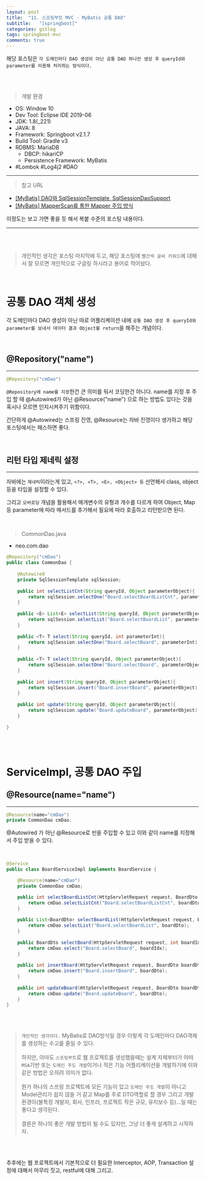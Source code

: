 ```yaml
---
layout: post
title:  "11. 스프링부트 MVC - MyBatis 공통 DAO"
subtitle:   "[springboot]"
categories: gitlog
tags: springboot-mvc
comments: true
---
```


해당 포스팅은 `각 도메인마다 DAO 생성이 아닌 공통 DAO 하나만 생성 후 queryId와 parameter를 이용해 처리하는 방식이다.`

<br><br>


> 개발 환경  

- OS: Window 10
- Dev Tool: Eclipse IDE 2019-06
- JDK: 1.8(_221)
- JAVA: 8
- Framework: Springboot v2.1.7
- Build Tool: Gradle v3
- RDBMS: MariaDB
	+ DBCP: hikariCP
	+ Persistence Framework: MyBatis
- #Lombok #Log4j2 #DAO

---

> 참고 URL

- [[MyBatis] DAO와 SqlSessionTemplate, SqlSessionDaoSupport](https://linked2ev.github.io/mybatis/2019/09/08/MyBatis-4-DAO%EC%99%80-SqlSessionTemplate,-SqlSessionDaoSupport/)
- [[MyBatis] MapperScan를 통한 Mapper 주입 방식](https://linked2ev.github.io/mybatis/2019/09/08/MyBatis-5-MapperScan%EB%A5%BC-%ED%86%B5%ED%95%9C-Mapper-%EC%A3%BC%EC%9E%85-%EB%B0%A9%EC%8B%9D/)

이정도는 보고 가면 좋을 듯 해서 복붙 수준의 포스팅 내용이다.

---

<br><br>

> 개인적인 생각은 포스팅 마지막에 두고, 해당 포스팅에 `빨간색 글씨 키워드`에 대해서 잘 모르면 개인적으로 구글링 하시라고 용어로 적어놨다.

<br>

# 공통 DAO 객체 생성
 
각 도메인마다 DAO 생성이 아닌 따로 어플리케이션 내에 `공통 DAO 생성 후 queryId와 parameter를 보내서 데이터 결과 Object를 return`을 해주는 개념이다.

<br>

## @Repository("name")
---

```java
@Repository("cmDao")
```

`@Repository에 name를 지정`한건 큰 의미를 둬서 코딩한건 아니다. name를 지정 후 주입 할 때 @Autowired가 아닌 @Resource("name") 으로 하는 방법도 있다는 것을 혹시나 모르면 인지시켜주기 위함이다.

간단하게 @Autowired는 스프링 진영, @Resource는 자바 진영이다 생가하고 해당 포스팅에서는 패스하면 좋다.

<br>


## 리턴 타입 제네릭 설정
---

자바에는 `제네릭`이라는게 있고, `<?>, <T>, <E>, <Object> 등` 선언해서 class, object 등을 타입을 설정할 수 있다.

그리고 `오버로딩` 개념을 활용해서 매개변수의 유형과 개수를 다르게 하여 Object, Map 등 parameter에 따라 메서드를 추가해서 필요에 따라 호출하고 리턴받으면 된다.

<br>

> CommonDao.java

- neo.com.dao

```java
@Repository("cmDao")
public class CommonDao {
	
	@Autowired
	private SqlSessionTemplate sqlSession;
	
	public int selectListCnt(String queryId, Object parameterObject){
		return sqlSession.selectOne("Board.selectBoardListCnt", parameterObject);
	}
	
	public <E> List<E> selectList(String queryId, Object parameterObject){
		return sqlSession.selectList("Board.selectBoardList", parameterObject);
	}
	
	public <T> T select(String queryId, int parameterInt){
		return sqlSession.selectOne("Board.selectBoard", parameterInt);
	}
	
	public <T> T select(String queryId, Object parameterObject){
		return sqlSession.selectOne("Board.selectBoard", parameterObject);
	}
	
	public int insert(String queryId, Object parameterObject){
		return sqlSession.insert("Board.insertBoard", parameterObject);
	}
	
	public int update(String queryId, Object parameterObject){
		return sqlSession.update("Board.updateBoard", parameterObject);
	}
	
}
```

<br><br>


# ServiceImpl, 공통 DAO 주입

## @Resource(name="name")
---

```java
@Resource(name="cmDao")
private CommonDao cmDao;
```

@Autowired 가 아닌 @Resource로 빈을 주입할 수 있고 이와 같이 name를 지정해서 주입 받을 수 있다.

<br>

```java
@Service
public class BoardServiceImpl implements BoardService {

	@Resource(name="cmDao")
	private CommonDao cmDao;

	public int selectBoardListCnt(HttpServletRequest request, BoardDto boardDto) throws Exception {
		return cmDao.selectListCnt("Board.selectBoardListCnt", boardDto);
	}
	
	public List<BoardDto> selectBoardList(HttpServletRequest request, BoardDto boardDto) throws Exception {
		return cmDao.selectList("Board.selectBoardList", boardDto);
	}
	
	public BoardDto selectBoard(HttpServletRequest request, int boardIdx) throws Exception {
		return cmDao.select("Board.selectBoard", boardIdx);
	}
	
	public int insertBoard(HttpServletRequest request, BoardDto boardDto) throws Exception {
		return cmDao.insert("Board.insertBoard", boardDto);
	}
	
	public int updateBoard(HttpServletRequest request, BoardDto boardDto) throws Exception {
		return cmDao.update("Board.updateBoard", boardDto);
	}
}
```

<br><br>


> `개인적인 생각이다.` MyBatis로 DAO방식일 경우 이렇게 각 도메인마다 DAO객체를 생성하는 수고를 줄일 수 있다.
<br><br>
하지만, 아마도 `스프링부트`로 웹 프로젝트를 생성했을때는 설계 자체부터가 아마 `MSA`기반 또는 `도메인 주도 개발`이거나 작은 기능 어플리케이션을 개발하기에 이와 같은 방법은 오히려 의미가 없다.
<br><br>
뭔가 하나의 스프링 프로젝트에 모든 기능이 있고 `도메인 주도 개발`이 아니고 Model관리가 쉽지 않을 거 같고 Map를 주로 DTO역할로 할 경우 그리고 개발 환경이(불특정 개발자, 회사, 인프라, 프로젝트 작은 규모, 유지보수 등)...일 때는 좋다고 생각된다.
<br><br>
결론은 하나의 좋은 개발 방법이 될 수도 있지만, 그냥 더 좋게 설계하고 시작하자.

<br><br>

추후에는 웹 프로젝트에서 기본적으로 더 필요한 Interceptor, AOP, Transaction 설정에 대해서 마무리 짓고, restful에 대해 그리고.